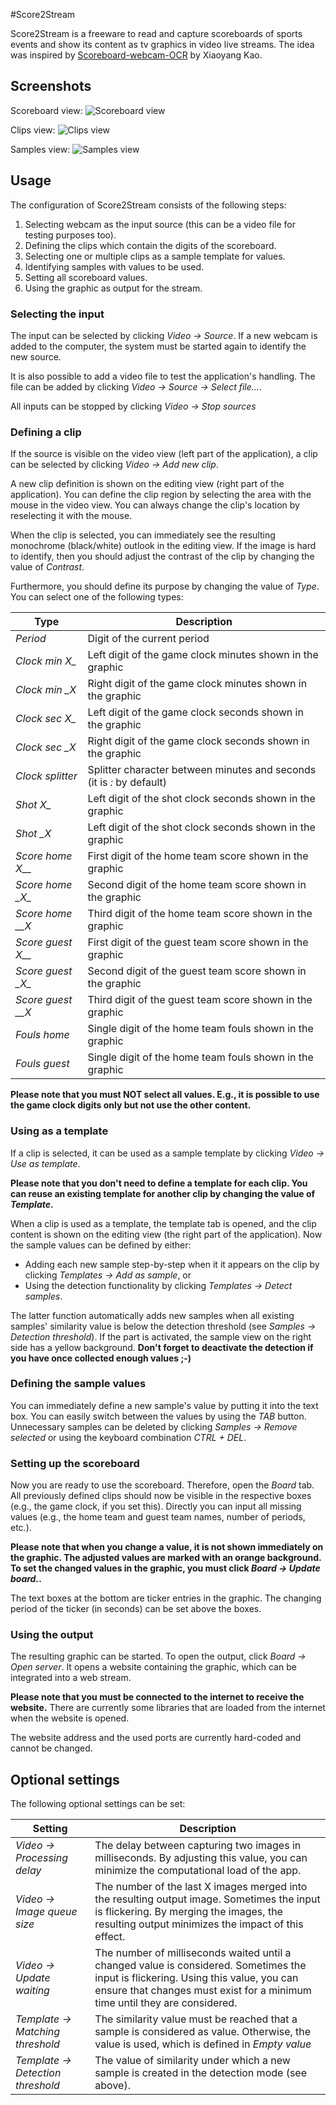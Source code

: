 #Score2Stream

Score2Stream is a freeware to read and capture scoreboards of sports events and show its content as tv graphics in video live streams. The idea was inspired by [Scoreboard-webcam-OCR](https://xy-kao.com/projects/scoreboard-ocr-with-python-webcam/) by Xiaoyang Kao.

## Screenshots

Scoreboard view:
![Scoreboard view](./Additionals/Images/Screenshot_ScoreboardView.png)

Clips view:
![Clips view](./Additionals/Images/Screenshot_ClipsView.png)

Samples view:
![Samples view](./Additionals/Images/Screenshot_SamplesView.png)

## Usage

The configuration of Score2Stream consists of the following steps:

1. Selecting webcam as the input source (this can be a video file for testing purposes too).
2. Defining the clips which contain the digits of the scoreboard.
3. Selecting one or multiple clips as a sample template for values.
4. Identifying samples with values to be used.
5. Setting all scoreboard values.
6. Using the graphic as output for the stream.

### Selecting the input

The input can be selected by clicking *Video -> Source*. If a new webcam is added to the computer, the system must be started again to identify the new source.

It is also possible to add a video file to test the application's handling. The file can be added by clicking *Video -> Source -> Select file...*.

All inputs can be stopped by clicking *Video -> Stop sources*

### Defining a clip

If the source is visible on the video view (left part of the application), a clip can be selected by clicking *Video -> Add new clip*.

A new clip definition is shown on the editing view (right part of the application). You can define the clip region by selecting the area with the mouse in the video view. You can always change the clip's location by reselecting it with the mouse.

When the clip is selected, you can immediately see the resulting monochrome (black/white) outlook in the editing view. If the image is hard to identify, then you should adjust the contrast of the clip by changing the value of *Contrast*.

Furthermore, you should define its purpose by changing the value of *Type*. You can select one of the following types:

| Type 					| Description 															|
|-----------------------|-----------------------------------------------------------------------|
| *Period*				| Digit of the current period                                           |
| *Clock min X\_*		| Left digit of the game clock minutes shown in the graphic             |
| *Clock min \_X*		| Right digit of the game clock minutes shown in the graphic			|
| *Clock sec X\_*		| Left digit of the game clock seconds shown in the graphic				|
| *Clock sec \_X*		| Right digit of the game clock seconds shown in the graphic			|
| *Clock splitter*		| Splitter character between minutes and seconds (it is *:* by default)	|
| *Shot X\_*			| Left digit of the shot clock seconds shown in the graphic             |
| *Shot \_X*			| Left digit of the shot clock seconds shown in the graphic             |
| *Score home X\_\_*	| First digit of the home team score shown in the graphic               |
| *Score home \_X\_*	| Second digit of the home team score shown in the graphic              |
| *Score home \_\_X*	| Third digit of the home team score shown in the graphic               |
| *Score guest X\_\_*	| First digit of the guest team score shown in the graphic              |
| *Score guest \_X\_*	| Second digit of the guest team score shown in the graphic             |
| *Score guest \_\_X*	| Third digit of the guest team score shown in the graphic              |
| *Fouls home*			| Single digit of the home team fouls shown in the graphic              |
| *Fouls guest*			| Single digit of the home team fouls shown in the graphic              |

**Please note that you must NOT select all values. E.g., it is possible to use the game clock digits only but not use the other content.**

### Using as a template

If a clip is selected, it can be used as a sample template by clicking *Video -> Use as template*.

**Please note that you don't need to define a template for each clip. You can reuse an existing template for another clip by changing the value of *Template*.**

When a clip is used as a template, the template tab is opened, and the clip content is shown on the editing view (the right part of the application). Now the sample values can be defined by either:
* Adding each new sample step-by-step when it it appears on the clip by clicking *Templates -> Add as sample*, or
* Using the detection functionality by clicking *Templates -> Detect samples*.

The latter function automatically adds new samples when all existing samples' similarity value is below the detection threshold (see *Samples -> Detection threshold*). If the part is activated, the sample view on the right side has a yellow background. **Don't forget to deactivate the detection if you have once collected enough values ;-)**

### Defining the sample values

You can immediately define a new sample's value by putting it into the text box. You can easily switch between the values by using the *TAB* button. Unnecessary samples can be deleted by clicking *Samples -> Remove selected* or using the keyboard combination *CTRL + DEL*.

### Setting up the scoreboard

Now you are ready to use the scoreboard. Therefore, open the *Board* tab. All previously defined clips should now be visible in the respective boxes (e.g., the game clock, if you set this). Directly you can input all missing values (e.g., the home team and guest team names, number of periods, etc.).

**Please note that when you change a value, it is not shown immediately on the graphic. The adjusted values are marked with an orange background. To set the changed values in the graphic, you must click *Board -> Update board.*.**

The text boxes at the bottom are ticker entries in the graphic. The changing period of the ticker (in seconds) can be set above the boxes.

### Using the output

The resulting graphic can be started. To open the output, click *Board -> Open server*. It opens a website containing the graphic, which can be integrated into a web stream.

**Please note that you must be connected to the internet to receive the website.** There are currently some libraries that are loaded from the internet when the website is opened.

The website address and the used ports are currently hard-coded and cannot be changed.

## Optional settings

The following optional settings can be set:

| Setting							| Description	|
|-----------------------------------|---------------|
| *Video -> Processing delay*		| The delay between capturing two images in milliseconds. By adjusting this value, you can minimize the computational load of the app. |
| *Video -> Image queue size*		| The number of the last X images merged into the resulting output image. Sometimes the input is flickering. By merging the images, the resulting output minimizes the impact of this effect. |
| *Video -> Update waitíng*			| The number of milliseconds waited until a changed value is considered. Sometimes the input is flickering. Using this value, you can ensure that changes must exist for a minimum time until they are considered. |
| *Template -> Matching threshold*	| The similarity value must be reached that a sample is considered as value. Otherwise, the value is used, which is defined in *Empty value* |
| *Template -> Detection threshold*	| The value of similarity under which a new sample is created in the detection mode (see above). |